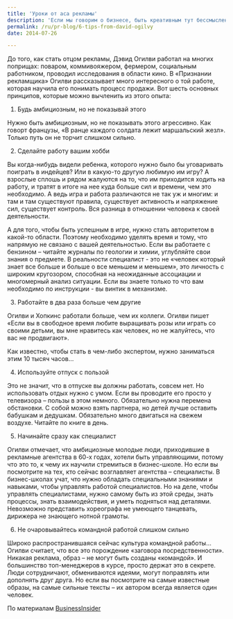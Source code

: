 ```yaml
---
title: 'Уроки от аса рекламы'
description: 'Если мы говорим о бизнесе, быть креативным тут бессмысленно, если ваша творческая мысль не продается. Менеджмент не распознает хорошую идею, если ее рассказывает плохой продавец.'
permalink: /ru/pr-blog/6-tips-from-david-ogilvy
date: 2014-07-26

---
```


До того, как стать отцом рекламы, Дэвид Огилви работал на многих поприщах: поваром, коммивояжером, фермером, социальным работником, проводил исследования в области кино. В «Признании рекламщика» Огилви рассказывает много интересного о той работе, которая научила его понимать процесс продажи. Вот шесть основных принципов, которые можно вычленить из этого опыта:

1. Будь амбициозным, но не показывай этого

Нужно быть амбициозным, но не показывать этого агрессивно. Как говорт французы, «В ранце каждого солдата лежит маршальский жезл». Только путь он не торчит слишком сильно.

2. Сделайте работу вашим хобби

Вы когда-нибудь видели ребенка, которого нужно было бы уговаривать поиграть в индейцев? Или в какую-то другую любимую им игру? А взрослые сплошь и рядом жалуются на то, что им приходится ходить на работу, и тратят в итоге на нее куда больше сил и времени, чем это необходимо. А ведь игра и работа различаются не так уж и многим: и там и там существуют правила, существует активность и напряжение сил, существует контроль. Вся разница в отношении человека к своей деятельности.

А для того, чтобы быть успешным в игре, нужно стать авторитетом в какой-то области. Поэтому необходимо уделять время  и тому, что напрямую не связано с вашей деятельностью. Если вы работаете с бензином – читайте журналы по геологии и химии, углубляйте свои знания о предмете. В реальности специалист - это не «человек который знает все больше и больше о все меньшем и меньшем», это личность с широким кругозором, способная на неожиданные ассоциации и многомерный анализ ситуации. Если вы знаете только то что вам необходимо по инструкции - вы винтик в механизме.

3. Работайте в два раза больше чем другие

Огилви и Хопкинс работали больше, чем их коллеги. Огилви пишет «Если вы в свободное время любите выращивать розы или играть со своими детьми, вы мне нравитесь как человек, но не жалуйтесь, что вас не продвигают».

Как известно, чтобы стать в чем-либо экспертом, нужно заниматься этим 10 тысяч часов…

4. Используйте отпуск с пользой

Это не значит, что в отпуске вы должны работать, совсем нет. Но использовать отдых нужно с умом. Если вы проводите его просто у телевизора – пользы в этом немного. Обязательно нужна перемена обстановки. С собой можно взять партнера, но детей лучше оставить бабушкам и дедушкам. Обязательно много двигаться на свежем воздухе. Читайте по книге в день.

5. Начинайте сразу как специалист

Огилви отмечает, что амбициозные молодые люди, приходившие в рекламные агентства в 60-х годах, хотели быть управляющими, потому что это то, к чему их научили стремиться в бизнес-школе. Но если вы посмотрите на тех, кто сейчас возглавляет агентства – специалисты. В бизнес-школах учат, что нужно обладать специальными знаниями и навыками, чтобы управлять работой специалистов. Но на деле, чтобы управлять специалистами, нужно самому быть из этой среды, знать процессы, знать взаимодействия, и уметь подняться над деталями. Невозможно представить хореографа не умеющего танцевать, дирижера не знающего нотной грамоты.

6. Не очаровывайтесь командной работой слишком сильно

Широко распространившаяся сейчас культура командной работы… Огилви считает, что все это порождение «заговора посредственности». Никакая реклама, образ – не могут быть созданы «командой». И большинство топ-менеджеров в курсе, просто держат это в секрете.  Люди сотрудничают, обмениваются идеями, могут поправлять или дополнять друг друга. Но если вы посмотрите на самые известные образы, на самые сильные тексты – их автором всегда является один человек.

По материалам <a href="http://www.businessinsider.com/david-ogilvy-tips-for-success-2014-7">BusinessInsider</a>

